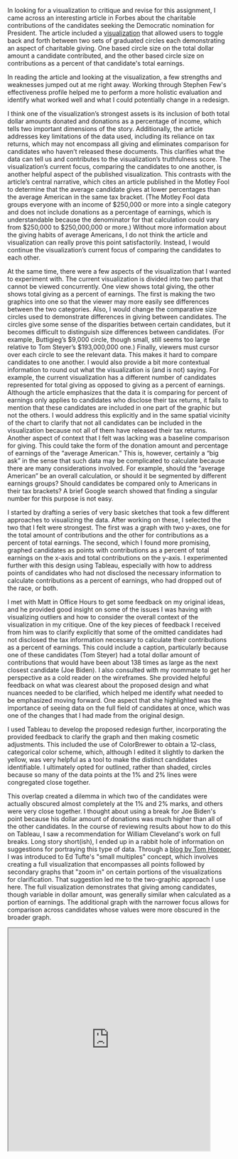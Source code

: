 In looking for a visualization to critique and revise for this assignment, I came across an interesting article in Forbes about the charitable contributions of the candidates seeking the Democratic nomination for President. The article included a [visualization](https://www.forbes.com/sites/chasewithorn/2019/08/14/how-charitable-are-the-2020-presidential-candidates/#4bd7c8e625ee) that allowed users to toggle back and forth between two sets of graduated circles each demonstrating an aspect of charitable giving. One based circle size on the total dollar amount a candidate contributed, and the other based circle size on contributions as a percent of that candidate's total earnings.

In reading the article and looking at the visualization, a few strengths and weaknesses jumped out at me right away. Working through Stephen Few's effectiveness profile helped me to perform a more holistic evaluation and identify what worked well and what I could potentially change in a redesign.

I think one of the visualization’s strongest assets is its inclusion of both total dollar amounts donated and donations as a percentage of income, which tells two important dimensions of the story. Additionally, the article addresses key limitations of the data used, including its reliance on tax returns, which may not encompass all giving and eliminates comparison for candidates who haven’t released these documents. This clarifies what the data can tell us and contributes to the visualization’s truthfulness score. The visualization’s current focus, comparing the candidates to one another, is another helpful aspect of the published visualization. This contrasts with the article’s central narrative, which cites an article published in the Motley Fool to determine that the average candidate gives at lower percentages than the average American in the same tax bracket. (The Motley Fool data groups everyone with an income of $250,000 or more into a single category and does not include donations as a percentage of earnings, which is understandable because the denominator for that calculation could vary from $250,000 to $250,000,000 or more.) Without more information about the giving habits of average Americans, I do not think the article and visualization can really prove this point satisfactorily. Instead, I would continue the visualization’s current focus of comparing the candidates to each other.

At the same time, there were a few aspects of the visualization that I wanted to experiment with. The current visualization is divided into two parts that cannot be viewed concurrently. One view shows total giving, the other shows total giving as a percent of earnings. The first is making the two graphics into one so that the viewer may more easily see differences between the two categories. Also, I would change the comparative size circles used to demonstrate differences in giving between candidates. The circles give some sense of the disparities between certain candidates, but it becomes difficult to distinguish size differences between candidates. (For example, Buttigieg’s $9,000 circle, though small, still seems too large relative to Tom Steyer’s $193,000,000 one.) Finally, viewers must cursor over each circle to see the relevant data. This makes it hard to compare candidates to one another. I would also provide a bit more contextual information to round out what the visualization is (and is not) saying. For example, the current visualization has a different number of candidates represented for total giving as opposed to giving as a percent of earnings. Although the article emphasizes that the data it is comparing for percent of earnings only applies to candidates who disclose their tax returns, it fails to mention that these candidates are included in one part of the graphic but not the others. I would address this explicitly and in the same spatial vicinity of the chart to clarify that not all candidates can be included in the visualization because not all of them have released their tax returns. Another aspect of context that I felt was lacking was a baseline comparison for giving. This could take the form of the donation amount and percentage of earnings of the “average American.” This is, however, certainly a “big ask” in the sense that such data may be complicated to calculate because there are many considerations involved. For example, should the “average American” be an overall calculation, or should it be segmented by different earnings groups? Should candidates be compared only to Americans in their tax brackets? A brief Google search showed that finding a singular number for this purpose is not easy.

I started by drafting a series of very basic sketches that took a few different approaches to visualizing the data. After working on these, I selected the two that I felt were strongest. The first was a graph with two y-axes, one for the total amount of contributions and the other for contributions as a percent of total earnings. The second, which I found more promising, graphed candidates as points with contributions as a percent of total earnings on the x-axis and total contributions on the y-axis. I experimented further with this design using Tableau, especially with how to address points of candidates who had not disclosed the necessary information to calculate contributions as a percent of earnings, who had dropped out of the race, or both.

I met with Matt in Office Hours to get some feedback on my original ideas, and he provided good insight on some of the issues I was having with visualizing outliers and how to consider the overall context of the visualization in my critique. One of the key pieces of feedback I received from him was to clarify explicitly that some of the omitted candidates had not disclosed the tax information necessary to calculate their contributions as a percent of earnings. This could include a caption, particularly because one of these candidates (Tom Steyer) had a total dollar amount of contributions that would have been about 138 times as large as the next closest candidate (Joe Biden). I also consulted with my roommate to get her perspective as a cold reader on the wireframes. She provided helpful feedback on what was clearest about the proposed design and what nuances needed to be clarified, which helped me identify what needed to be emphasized moving forward. One aspect that she highlighted was the importance of seeing data on the full field of candidates at once, which was one of the changes that I had made from the original design.

I used Tableau to develop the proposed redesign further, incorporating the provided feedback to clarify the graph and then making cosmetic adjustments. This included the use of ColorBrewer to obtain a 12-class, categorical color scheme, which, although I edited it slightly to darken the yellow, was very helpful as a tool to make the distinct candidates identifiable. I ultimately opted for outlined, rather than shaded, circles because so many of the data points at the 1% and 2% lines were congregated close together.

This overlap created a dilemma in which two of the candidates were actually obscured almost completely at the 1% and 2% marks, and others were very close together. I thought about using a break for Joe Biden's point because his dollar amount of donations was much higher than all of the other candidates. In the course of reviewing results about how to do this on Tableau, I saw a recommendation for William Cleveland's work on full breaks. Long story short(ish), I ended up in a rabbit hole of information on suggestions for portraying this type of data. Through a [blog by Tom Hopper](https://tomhopper.me/2010/08/30/graphing-highly-skewed-data/), I was introduced to Ed Tufte's "small multiples" concept, which involves creating a full visualization that encompasses all points followed by secondary graphs that "zoom in" on certain portions of the visualizations for clarification. That suggestion led me to the two-graphic approach I use here. The full visualization demonstrates that giving among candidates, though variable in dollar amount, was generally similar when calculated as a portion of earnings. The additional graph with the narrower focus allows for comparison across candidates whose values were more obscured in the broader graph.

<iframe src="https://public.tableau.com/views/FinalChartMain/Chart?:showVizHome=no&:embed=true" width="90%" height="500"></iframe>
